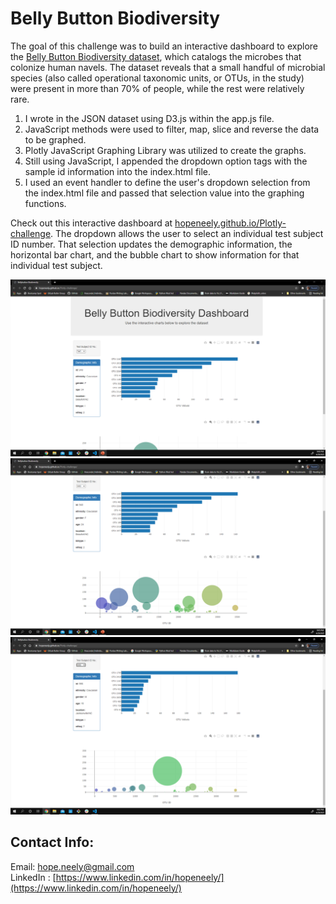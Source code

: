 # Belly Button Biodiversity

The goal of this challenge was to build an interactive dashboard to explore the [Belly Button Biodiversity dataset](http://robdunnlab.com/projects/belly-button-biodiversity/), which catalogs the microbes that colonize human navels. The dataset reveals that a small handful of microbial species (also called operational taxonomic units, or OTUs, in the study) were present in more than 70% of people, while the rest were relatively rare.

1. I wrote in the JSON dataset using D3.js within the app.js file. 
2. JavaScript methods were used to filter, map, slice and reverse the data to be graphed. 
3. Plotly JavaScript Graphing Library was utilized to create the graphs. 
4. Still using JavaScript, I appended the dropdown option tags with the sample id information into the index.html file. 
5. I used an event handler to define the user's dropdown selection from the index.html file and passed that selection value into the graphing functions.

Check out this interactive dashboard at [hopeneely.github.io/Plotly-challenge](hopeneely.github.io/Plotly-challenge). The dropdown allows the user to select an individual test subject ID number. That selection updates the demographic information, the horizontal bar chart, and the bubble chart to show information for that individual test subject. 

![Belly Button Biodiversity Dashboard Heading](Images/deployed_head.png)
![Belly Button Biodiversity Dashboard Initial Sample ID](Images/deployed_940.png)
![Belly Button Biodiversity Dashboard Selected Sample ID 956](Images/deployed_956.png)

## Contact Info: 
Email: [hope.neely@gmail.com](hope.neely@gmail.com)<br>
LinkedIn : [https://www.linkedin.com/in/hopeneely/](https://www.linkedin.com/in/hopeneely/)
